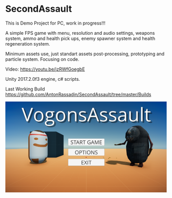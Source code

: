 # SecondAssault
This is Demo Project for PC, work in progress!!!

A simple FPS game with menu, resolution and audio settings, weapons system, ammo and health pick ups, enemy spawner system and health regeneration system.

Minimum assets use, just standart assets post-processing, prototyping and particle system. Focusing on code.

Video: https://youtu.be/jzRWfGoegbE 

Unity 2017.2.0f3 engine, c# scripts.

Last Working Build 
https://github.com/AntonRassadin/SecondAssault/tree/master/Builds

![MenuScreen](https://github.com/AntonRassadin/SecondAssault/blob/master/MenuScreen.png)

